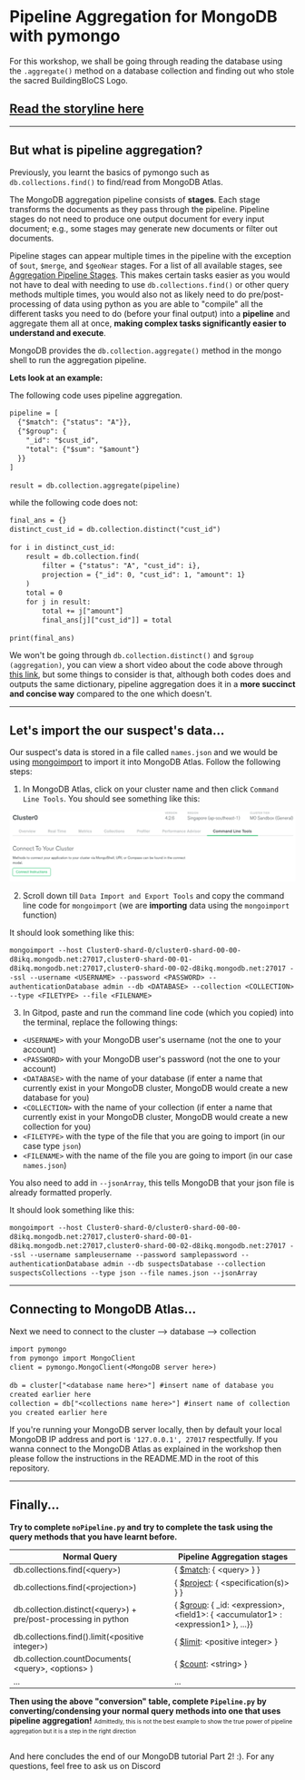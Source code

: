 # Pipeline Aggregation for MongoDB with pymongo

For this workshop, we shall be going through reading the database using the `.aggregate()` method on a database collection and finding out who stole the sacred BuildingBloCS Logo.

## [Read the storyline here](https://github.com/joelleoqiyi/BBCS-X-NoSQL/tree/master/Part1)

---

## But what is pipeline aggregation?

Previously, you learnt the basics of pymongo such as `db.collections.find()` to find/read from MongoDB Atlas.

The MongoDB aggregation pipeline consists of **stages**. Each stage transforms the documents as they pass through the pipeline. Pipeline stages do not need to produce one output document for every input document; e.g., some stages may generate new documents or filter out documents.

Pipeline stages can appear multiple times in the pipeline with the exception of `$out`, `$merge`, and `$geoNear` stages. For a list of all available stages, see [Aggregation Pipeline Stages](https://docs.mongodb.com/manual/reference/operator/aggregation-pipeline/#aggregation-pipeline-operator-reference). This makes certain tasks easier as you would not have to deal with needing to use `db.collections.find()` or other query methods multiple times, you would also not as likely need to do pre/post-processing of data using python as you are able to "compile" all the different tasks you need to do (before your final output) into a **pipeline** and aggregate them all at once, **making complex tasks significantly easier to understand and execute**.

MongoDB provides the `db.collection.aggregate()` method in the mongo shell to run the aggregation pipeline.

**Lets look at an example:**

The following code uses pipeline aggregation.
```
pipeline = [
  {"$match": {"status": "A"}},
  {"$group": {
    "_id": "$cust_id",
    "total": {"$sum": "$amount"}
  }}
]

result = db.collection.aggregate(pipeline)
```
while the following code does not:
```
final_ans = {}
distinct_cust_id = db.collection.distinct("cust_id")

for i in distinct_cust_id:
    result = db.collection.find(
        filter = {"status": "A", "cust_id": i},
        projection = {"_id": 0, "cust_id": 1, "amount": 1}
    )
    total = 0
    for j in result:
        total += j["amount"]
        final_ans[j]["cust_id"]] = total

print(final_ans)
```
We won't be going through `db.collection.distinct()` and `$group (aggregation)`, you can view a short video about the code above through [this link](https://docs.mongodb.com/manual/_images/agg-pipeline.mp4), but some things to consider is that, although both codes does and outputs the same dictionary, pipeline aggregation does it in a **more succinct and concise way** compared to the one which doesn't.

---

## Let's import the our suspect's data...

Our suspect's data is stored in a file called `names.json` and we would be using [mongoimport](https://docs.mongodb.com/manual/reference/program/mongoimport/) to import it into MongoDB Atlas. Follow the following steps:

1) In MongoDB Atlas, click on your cluster name and then click `Command Line Tools`. You should see something like this:

![](../images/MongoDBAtlas_CommandLineTools.png)

2) Scroll down till `Data Import and Export Tools` and copy the command line code for `mongoimport` (we are **importing** data using the `mongoimport` function)

It should look something like this:
```
mongoimport --host Cluster0-shard-0/cluster0-shard-00-00-d8ikq.mongodb.net:27017,cluster0-shard-00-01-d8ikq.mongodb.net:27017,cluster0-shard-00-02-d8ikq.mongodb.net:27017 --ssl --username <USERNAME> --password <PASSWORD> --authenticationDatabase admin --db <DATABASE> --collection <COLLECTION> --type <FILETYPE> --file <FILENAME>
```
3) In Gitpod, paste and run the command line code (which you copied) into the terminal, replace the following things:
- `<USERNAME>` with your MongoDB user's username (not the one to your account)
- `<PASSWORD>` with your MongoDB user's password (not the one to your account)
- `<DATABASE>` with the name of your database (if enter a name that currently exist in your MongoDB cluster, MongoDB would create a new database for you)
- `<COLLECTION>` with the name of your collection (if enter a name that currently exist in your MongoDB cluster, MongoDB would create a new collection for you)
- `<FILETYPE>` with the type of the file that you are going to import (in our case type `json`)
- `<FILENAME>` with the name of the file you are going to import (in our case `names.json`)

You also need to add in `--jsonArray`, this tells MongoDB that your json file is already formatted properly.

It should look something like this:
```
mongoimport --host Cluster0-shard-0/cluster0-shard-00-00-d8ikq.mongodb.net:27017,cluster0-shard-00-01-d8ikq.mongodb.net:27017,cluster0-shard-00-02-d8ikq.mongodb.net:27017 --ssl --username sampleusername --password samplepassword --authenticationDatabase admin --db suspectsDatabase --collection suspectsCollections --type json --file names.json --jsonArray
```

---

## Connecting to MongoDB Atlas...

Next we need to connect to the cluster --> database --> collection
```
import pymongo
from pymongo import MongoClient
client = pymongo.MongoClient(<MongoDB server here>)

db = cluster["<database name here>"] #insert name of database you created earlier here
collection = db["<collections name here>"] #insert name of collection you created earlier here
```
If you're running your MongoDB server locally, then by default your local MongoDB IP address and port is `'127.0.0.1', 27017` respectfully. If you wanna connect to the MongoDB Atlas as explained in the workshop then please follow the instructions in the README.MD in the root of this repository.

---

## Finally...

**Try to complete `noPipeline.py` and try to complete the task using the query methods that you have learnt before.**



|Normal Query| Pipeline Aggregation stages|
|--|--|
|db.collections.find(\<query>)  |{ [$match](https://docs.mongodb.com/manual/reference/operator/aggregation/match/): { \<query> } }  |
|db.collections.find(\<projection>)| { [$project](https://docs.mongodb.com/manual/reference/operator/aggregation/project/): { \<specification(s)> } }|
|db.collection.distinct(\<query>) + pre/post-processing in python | { [$group](https://docs.mongodb.com/manual/reference/operator/aggregation/group/): { _id: \<expression>, \<field1>: { \<accumulator1> : \<expression1> }, ...}}|
|db.collections.find().limit(\<positive integer>) | { [$limit](https://docs.mongodb.com/manual/reference/operator/aggregation/limit/): \<positive integer> }|
|db.collection.countDocuments( \<query>, \<options> ) | { [$count](https://docs.mongodb.com/manual/reference/operator/aggregation/count/): \<string> } |
| ... | ... |

**Then using the above "conversion" table, complete `Pipeline.py` by converting/condensing your normal query methods into one that uses pipeline aggregation!**
<font size="1">Admittedly, this is not the best example to show the true power of pipeline aggregation but it is a step in the right direction </font>

##

And here concludes the end of our MongoDB tutorial Part 2! :). For any questions, feel free to ask us on Discord
